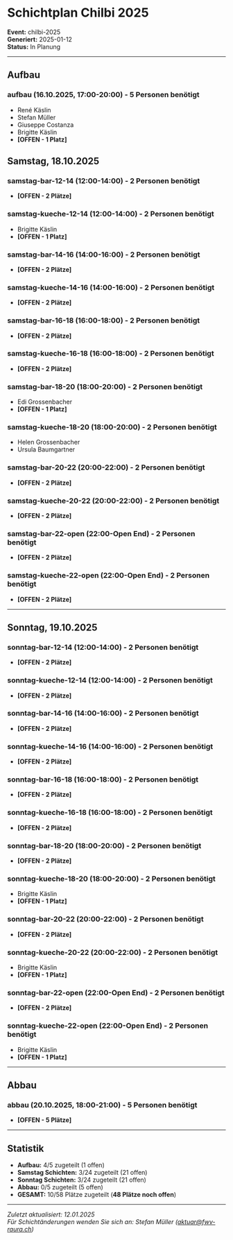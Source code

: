 # Schichtplan Chilbi 2025

**Event:** chilbi-2025  
**Generiert:** 2025-01-12  
**Status:** In Planung  

---

## Aufbau
### aufbau (16.10.2025, 17:00-20:00) - 5 Personen benötigt
- René Käslin
- Stefan Müller
- Giuseppe Costanza
- Brigitte Käslin
- **[OFFEN - 1 Platz]**

## Samstag, 18.10.2025

### samstag-bar-12-14 (12:00-14:00) - 2 Personen benötigt
- **[OFFEN - 2 Plätze]**

### samstag-kueche-12-14 (12:00-14:00) - 2 Personen benötigt
- Brigitte Käslin
- **[OFFEN - 1 Platz]**

### samstag-bar-14-16 (14:00-16:00) - 2 Personen benötigt
- **[OFFEN - 2 Plätze]**

### samstag-kueche-14-16 (14:00-16:00) - 2 Personen benötigt
- **[OFFEN - 2 Plätze]**

### samstag-bar-16-18 (16:00-18:00) - 2 Personen benötigt
- **[OFFEN - 2 Plätze]**

### samstag-kueche-16-18 (16:00-18:00) - 2 Personen benötigt
- **[OFFEN - 2 Plätze]**

### samstag-bar-18-20 (18:00-20:00) - 2 Personen benötigt
- Edi Grossenbacher
- **[OFFEN - 1 Platz]**

### samstag-kueche-18-20 (18:00-20:00) - 2 Personen benötigt
- Helen Grossenbacher
- Ursula Baumgartner

### samstag-bar-20-22 (20:00-22:00) - 2 Personen benötigt
- **[OFFEN - 2 Plätze]**

### samstag-kueche-20-22 (20:00-22:00) - 2 Personen benötigt
- **[OFFEN - 2 Plätze]**

### samstag-bar-22-open (22:00-Open End) - 2 Personen benötigt
- **[OFFEN - 2 Plätze]**

### samstag-kueche-22-open (22:00-Open End) - 2 Personen benötigt
- **[OFFEN - 2 Plätze]**

---

## Sonntag, 19.10.2025

### sonntag-bar-12-14 (12:00-14:00) - 2 Personen benötigt
- **[OFFEN - 2 Plätze]**

### sonntag-kueche-12-14 (12:00-14:00) - 2 Personen benötigt
- **[OFFEN - 2 Plätze]**

### sonntag-bar-14-16 (14:00-16:00) - 2 Personen benötigt
- **[OFFEN - 2 Plätze]**

### sonntag-kueche-14-16 (14:00-16:00) - 2 Personen benötigt
- **[OFFEN - 2 Plätze]**

### sonntag-bar-16-18 (16:00-18:00) - 2 Personen benötigt
- **[OFFEN - 2 Plätze]**

### sonntag-kueche-16-18 (16:00-18:00) - 2 Personen benötigt
- **[OFFEN - 2 Plätze]**

### sonntag-bar-18-20 (18:00-20:00) - 2 Personen benötigt
- **[OFFEN - 2 Plätze]**

### sonntag-kueche-18-20 (18:00-20:00) - 2 Personen benötigt
- Brigitte Käslin
- **[OFFEN - 1 Platz]**

### sonntag-bar-20-22 (20:00-22:00) - 2 Personen benötigt
- **[OFFEN - 2 Plätze]**

### sonntag-kueche-20-22 (20:00-22:00) - 2 Personen benötigt
- Brigitte Käslin
- **[OFFEN - 1 Platz]**

### sonntag-bar-22-open (22:00-Open End) - 2 Personen benötigt
- **[OFFEN - 2 Plätze]**

### sonntag-kueche-22-open (22:00-Open End) - 2 Personen benötigt
- Brigitte Käslin
- **[OFFEN - 1 Platz]**

---

## Abbau
### abbau (20.10.2025, 18:00-21:00) - 5 Personen benötigt
- **[OFFEN - 5 Plätze]**

---

## Statistik
- **Aufbau:** 4/5 zugeteilt (1 offen)
- **Samstag Schichten:** 3/24 zugeteilt (21 offen)
- **Sonntag Schichten:** 3/24 zugeteilt (21 offen)  
- **Abbau:** 0/5 zugeteilt (5 offen)
- **GESAMT:** 10/58 Plätze zugeteilt (**48 Plätze noch offen**)

---

*Zuletzt aktualisiert: 12.01.2025*  
*Für Schichtänderungen wenden Sie sich an: Stefan Müller (aktuar@fwv-raura.ch)*
